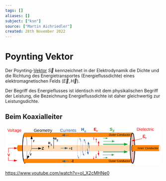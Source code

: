 ```yaml
---
tags: []
aliases: []
subject: ["ksn"]
source: ["Martin Aichriedler"]
created: 28th November 2022
---
```


# Poynting Vektor

Der Poynting-[Vektor](Vektor.md) $\vec S$ kennzeichnet in der Elektrodynamik die Dichte und die Richtung des Energietransportes (Energieflussdichte) eines elektromagnetischen Felds $(\vec E,\vec H)$.

Der Begriff des Energieflusses ist identisch mit dem physikalischen Begriff der Leistung, die Bezeichnung Energieflussdichte ist daher gleichwertig zur Leistungsdichte.

## Beim Koaxialleiter

![poynting](assets/poynting.png)


https://www.youtube.com/watch?v=oI_X2cMHNe0
